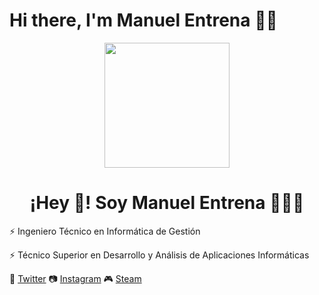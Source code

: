 # Hi there, I'm Manuel Entrena 👋🏻

<p align="center" width="300">
   <img align="center" width="200" src="https://res.cloudinary.com/manuelentrena/image/upload/v1615385879/GitHub%20Perfil/2021-03-10_15h16_45_ecsvkl.png" />
   <h1 align="center">¡Hey 👋! Soy Manuel Entrena 👨🏻‍💻</h1>
</p>

⚡ Ingeniero Técnico en Informática de Gestión  

⚡ Técnico Superior en Desarrollo y Análisis de Aplicaciones Informáticas

🐤 [Twitter](https://twitter.com/Manuel_Entrena) 📷 [Instagram](https://www.instagram.com/manuel_entrena) 🎮 [Steam](https://steamcommunity.com/id/faydum/)
